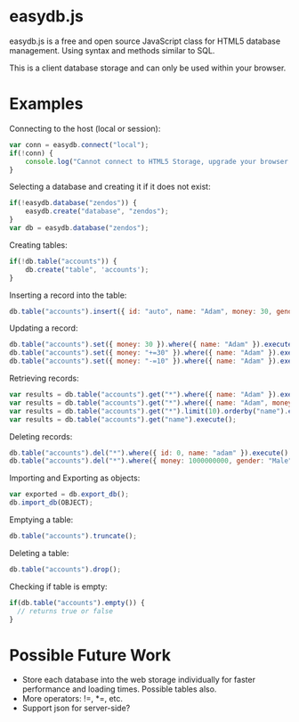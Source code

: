 easydb.js
=========

easydb.js is a free and open source JavaScript class for HTML5 database management. Using syntax and methods similar to SQL.

This is a client database storage and can only be used within your browser.

Examples
=========

Connecting to the host (local or session):

```javascript
var conn = easydb.connect("local");
if(!conn) {
	console.log("Cannot connect to HTML5 Storage, upgrade your browser to support it.");
}
```

Selecting a database and creating it if it does not exist:

```javascript
if(!easydb.database("zendos")) {
	easydb.create("database", "zendos");
}
var db = easydb.database("zendos");
```

Creating tables:

```javascript
if(!db.table("accounts")) {
	db.create("table", 'accounts');
}
```

Inserting a record into the table:

```javascript
db.table("accounts").insert({ id: "auto", name: "Adam", money: 30, gender: "Male" }).execute();
```

Updating a record:

```javascript
db.table("accounts").set({ money: 30 }).where({ name: "Adam" }).execute();
db.table("accounts").set({ money: "+=30" }).where({ name: "Adam" }).execute();
db.table("accounts").set({ money: "-=10" }).where({ name: "Adam" }).execute();
```

Retrieving records:

```javascript
var results = db.table("accounts").get("*").where({ name: "Adam" }).execute();
var results = db.table("accounts").get("*").where({ name: "Adam", money: 30 }).execute();
var results = db.table("accounts").get("*").limit(10).orderby("name").execute();
var results = db.table("accounts").get("name").execute();
```

Deleting records:

```javascript
db.table("accounts").del("*").where({ id: 0, name: "adam" }).execute();
db.table("accounts").del("*").where({ money: 1000000000, gender: "Male" }).execute();
```

Importing and Exporting as objects:

```javascript
var exported = db.export_db();
db.import_db(OBJECT);
```

Emptying a table:

```javascript
db.table("accounts").truncate();
```

Deleting a table:

```javascript
db.table("accounts").drop();
```

Checking if table is empty:

```javascript
if(db.table("accounts").empty()) {
  // returns true or false
}
```

Possible Future Work
=========

* Store each database into the web storage individually for faster performance and loading times. Possible tables also.
* More operators: !=, *=, etc.
* Support json for server-side?
